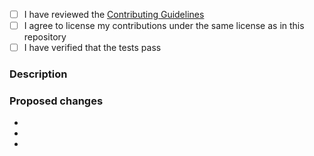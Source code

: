 <!--
Please make sure you fill the following sections. If this PR fixes an issue, please tag the issue number in the first section.

e.g.

This fixes issue #123
-->

- [ ] I have reviewed the [Contributing Guidelines](../CONTRIBUTING.md)
- [ ] I agree to license my contributions under the same license as in this repository
- [ ] I have verified that the tests pass

### Description

<!-- Describe your Pull Request here -->

### Proposed changes

<!-- Describe the proposed changes of Pull Request here -->

-
-
-

